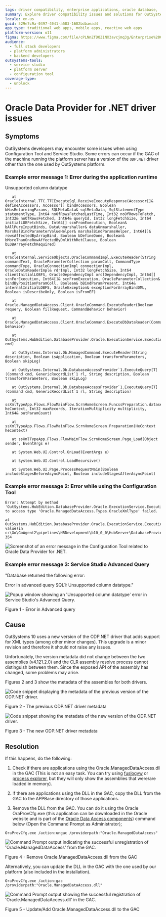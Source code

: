 ```yaml
---
tags: driver compatibility, enterprise applications, oracle database, .net development, technical issue resolution
summary: Explore driver compatibility issues and solutions for OutSystems 11 (O11) when using Oracle Data Provider for .NET.
locale: en-us
guid: 529e7c9a-0497-4041-a583-1682bdbaead4
app_type: traditional web apps, mobile apps, reactive web apps
platform-version: o11
figma: https://www.figma.com/file/cPLNnZfDOZ1NX3avcjmq3g/Enterprise%20Customers?node-id=3237:27
audience:
  - full stack developers
  - platform administrators
  - backend developers
outsystems-tools:
  - service studio
  - platform server
  - configuration tool
coverage-type:
  - unblock
---
```


# Oracle Data Provider for .NET driver issues

## Symptoms

OutSystems developers may encounter some issues when using Configuration Tool and Service Studio. Some errors can occur if the GAC of the machine running the platform server has a version of the `ODP.NET` driver other than the one used by OutSystems platform.

### Example error message 1: Error during the application runtime

Unsupported column datatype

```
   at OracleInternal.TTC.TTCExecuteSql.ReceiveExecuteResponse(Accessor[]& defineAccessors, Accessor[] bindAccessors, Boolean bHasReturningParams, SQLMetaData& sqlMetaData, SqlStatementType statementType, Int64 noOfRowsFetchedLastTime, Int32 noOfRowsToFetch, Int32& noOfRowsFetched, Int64& queryId, Int32 longFetchSize, Int64 initialLOBFetchSize, Int64[] scnFromExecution, Boolean& bAllPureInputBinds, DataUnmarshaller& dataUnmarshaller, MarshalBindParameterValueHelper& marshalBindParamsHelper, Int64[]& rowsAffectedByArrayBind, Boolean bDefineDone, Boolean& bMoreThanOneRowAffectedByDmlWithRetClause, Boolean bLOBArrayFetchRequired)

   at OracleInternal.ServiceObjects.OracleCommandImpl.ExecuteReader(String commandText, OracleParameterCollection paramColl, CommandType commandType, OracleConnectionImpl connectionImpl, OracleDataReaderImpl& rdrImpl, Int32 longFetchSize, Int64 clientInitialLOBFS, OracleDependencyImpl orclDependencyImpl, Int64[] scnForExecution, Int64[]& scnFromExecution, OracleParameterCollection& bindByPositionParamColl, Boolean& bBindParamPresent, Int64& internalInitialLOBFS, OracleException& exceptionForArrayBindDML, Boolean isDescribeOnly, Boolean isFromEF)

   at Oracle.ManagedDataAccess.Client.OracleCommand.ExecuteReader(Boolean requery, Boolean fillRequest, CommandBehavior behavior)

   at Oracle.ManagedDataAccess.Client.OracleCommand.ExecuteDbDataReader(CommandBehavior behavior)

   at OutSystems.HubEdition.DatabaseProvider.Oracle.ExecutionService.ExecutionService.ExecuteReader(IDbCommand cmd)

   at OutSystems.Internal.Db.ManagedCommand.ExecuteReader(String description, Boolean isApplication, Boolean transformParameters, Boolean skipLog)

   at OutSystems.Internal.Db.DatabaseAccessProvider`1.ExecuteQuery[T](Command cmd, GenericRecordList`1 rl, String description, Boolean transformParameters, Boolean skipLog)

   at OutSystems.Internal.Db.DatabaseAccessProvider`1.ExecuteQuery[T](Command cmd, GenericRecordList`1 rl, String description)

   at ssXmlTypeApp.Flows.FlowMainFlow.ScrnHomeScreen.FuncssPreparation.datasetGetXmltypes(HeContext heContext, Int32 maxRecords, IterationMultiplicity multiplicity, Int64& outParamCount)

   at ssXmlTypeApp.Flows.FlowMainFlow.ScrnHomeScreen.Preparation(HeContext heContext)

   at ssXmlTypeApp.Flows.FlowMainFlow.ScrnHomeScreen.Page_Load(Object sender, EventArgs e)

   at System.Web.UI.Control.OnLoad(EventArgs e)

   at System.Web.UI.Control.LoadRecursive()

   at System.Web.UI.Page.ProcessRequestMain(Boolean includeStagesBeforeAsyncPoint, Boolean includeStagesAfterAsyncPoint)

 ```

### Example error message 2: Error while using the Configuration Tool

```
Error: Attempt by method 'OutSystems.HubEdition.DatabaseProvider.Oracle.ExecutionService.ExecutionService.TransformDatabaseToRuntimeValue(System.Object)' to access type 'Oracle.ManagedDataAccess.Types.OracleXmlType' failed.

at OutSystems.HubEdition.DatabaseProvider.Oracle.ExecutionService.ExecutionService.TransformDatabaseToRuntimeValue(Object value)in c:\Go\GoAgent2\pipelines\NRDevelopment\b10_0_0\HubServer\DatabaseProviders\OracleDatabaseProvider\ExecutionService\ExecutionService.cs:line 354
```

![Screenshot of an error message in the Configuration Tool related to Oracle Data Provider for .NET.](images/oracle-odp-net-issues_0.png "Configuration Tool Error Message")

### Example error message 3: Service Studio Advanced Query

"Database returned the following error:

Error in advanced query SQL1: Unsupported column datatype."

![Popup window showing an 'Unsupported column datatype' error in Service Studio's Advanced Query.](images/oracle-odp-net-issues_1.png "Service Studio Advanced Query Error")

Figure 1 - Error in Advanced query

## Cause

OutSystems 10 uses a new version of the ODP.NET driver that adds support for XML types (among other minor changes). This upgrade is a minor revision and therefore it should not raise any issues.

Unfortunately, the version metadata did not change between the two assemblies (v4.121.2.0) and the CLR assembly resolve process cannot distinguish between them. Since the exposed API of the assembly has changed, some problems may arise.

Figures 2 and 3 show the metadata of the assembles for both drivers.

![Code snippet displaying the metadata of the previous version of the ODP.NET driver.](images/oracle-odp-net-issues_2.png "Previous ODP.NET Driver Metadata")

Figure 2 - The previous ODP.NET driver metadata

![Code snippet showing the metadata of the new version of the ODP.NET driver.](images/oracle-odp-net-issues_3.png "New ODP.NET Driver Metadata")

Figure 3 - The new ODP.NET driver metadata

## Resolution

If this happens, do the following:

1. Check if there are applications using the Oracle.ManagedDataAccess.dll in the GAC (This is not an easy task. You can try using [fuslogvw](http://msdn.microsoft.com/en-us/library/e74a18c4%28VS.71%29.aspx) or [process explorer](https://technet.microsoft.com/en-us/sysinternals/bb896653.aspx), but they will only show the assemblies that were/are loaded in memory).

1. If there are applications using the DLL in the GAC, copy the DLL from the GAC to the APPBase directory of those applications.

1. Remove the DLL from the GAC. You can do it using the Oracle OraProvCfg.exe (this application can be downloaded in the Oracle website and is part of the [Oracle Data Access components](http://www.oracle.com/technetwork/database/windows/downloads/utilsoft-087491.html)) command below (Open the Command Prompt as Administrator);

```
OraProvCfg.exe /action:ungac /providerpath:"Oracle.ManagedDataAccess"
```

![Command Prompt output indicating the successful unregistration of 'Oracle.ManagedDataAccess' from the GAC.](images/oracle-odp-net-issues_4.png "Command Prompt Removing DLL from GAC")

Figure 4 - Remove Oracle.ManagedDataAccess.dll from the GAC

Alternatively, you can update the DLL in the GAC with the one used by our platform (also included in the installation).

```
OraProvCfg.exe /action:gac /providerpath:"Oracle.ManagedDataAccess.dll"

```

![Command Prompt output showing the successful registration of 'Oracle.ManagedDataAccess.dll' in the GAC.](images/oracle-odp-net-issues_5.png "Command Prompt Adding DLL to GAC")

Figure 5 - Update/Add Oracle.ManagedDataAccess.dll to the GAC
